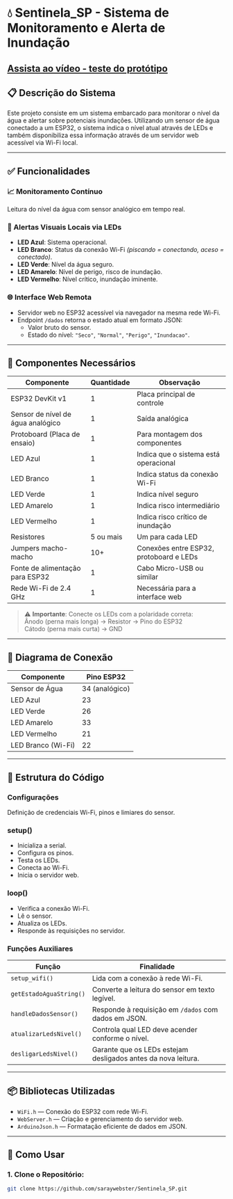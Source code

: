 # 💧 Sentinela_SP - Sistema de Monitoramento e Alerta de Inundação

## [Assista ao vídeo - teste do protótipo](./teste_do_prototipo_sentinela_SP.mp4)

## 📋 Descrição do Sistema

Este projeto consiste em um sistema embarcado para monitorar o nível da água e alertar sobre potenciais inundações. Utilizando um sensor de água conectado a um ESP32, o sistema indica o nível atual através de LEDs e também disponibiliza essa informação através de um servidor web acessível via Wi-Fi local.

---

## ✅ Funcionalidades

### 📈 Monitoramento Contínuo

Leitura do nível da água com sensor analógico em tempo real.

### 🔦 Alertas Visuais Locais via LEDs

- **LED Azul**: Sistema operacional.
- **LED Branco**: Status da conexão Wi-Fi _(piscando = conectando, aceso = conectado)_.
- **LED Verde**: Nível da água seguro.
- **LED Amarelo**: Nível de perigo, risco de inundação.
- **LED Vermelho**: Nível crítico, inundação iminente.

### 🌐 Interface Web Remota

- Servidor web no ESP32 acessível via navegador na mesma rede Wi-Fi.
- Endpoint `/dados` retorna o estado atual em formato JSON:
  - Valor bruto do sensor.
  - Estado do nível: `"Seco"`, `"Normal"`, `"Perigo"`, `"Inundacao"`.

---

## 🧰 Componentes Necessários

| Componente                        | Quantidade | Observação                              |
| --------------------------------- | ---------- | --------------------------------------- |
| ESP32 DevKit v1                   | 1          | Placa principal de controle             |
| Sensor de nível de água analógico | 1          | Saída analógica                         |
| Protoboard (Placa de ensaio)      | 1          | Para montagem dos componentes           |
| LED Azul                          | 1          | Indica que o sistema está operacional   |
| LED Branco                        | 1          | Indica status da conexão Wi-Fi          |
| LED Verde                         | 1          | Indica nível seguro                     |
| LED Amarelo                       | 1          | Indica risco intermediário              |
| LED Vermelho                      | 1          | Indica risco crítico de inundação       |
| Resistores                        | 5 ou mais  | Um para cada LED                        |
| Jumpers macho-macho               | 10+        | Conexões entre ESP32, protoboard e LEDs |
| Fonte de alimentação para ESP32   | 1          | Cabo Micro-USB ou similar               |
| Rede Wi-Fi de 2.4 GHz             | 1          | Necessária para a interface web         |

> ⚠️ **Importante**: Conecte os LEDs com a polaridade correta:  
> Ânodo (perna mais longa) → Resistor → Pino do ESP32  
> Cátodo (perna mais curta) → GND

---

## 🔌 Diagrama de Conexão

| Componente         | Pino ESP32     |
| ------------------ | -------------- |
| Sensor de Água     | 34 (analógico) |
| LED Azul           | 23             |
| LED Verde          | 26             |
| LED Amarelo        | 33             |
| LED Vermelho       | 21             |
| LED Branco (Wi-Fi) | 22             |

---

## 🧠 Estrutura do Código

### Configurações

Definição de credenciais Wi-Fi, pinos e limiares do sensor.

### setup()

- Inicializa a serial.
- Configura os pinos.
- Testa os LEDs.
- Conecta ao Wi-Fi.
- Inicia o servidor web.

### loop()

- Verifica a conexão Wi-Fi.
- Lê o sensor.
- Atualiza os LEDs.
- Responde às requisições no servidor.

### Funções Auxiliares

| Função                  | Finalidade                                                    |
| ----------------------- | ------------------------------------------------------------- |
| `setup_wifi()`          | Lida com a conexão à rede Wi-Fi.                              |
| `getEstadoAguaString()` | Converte a leitura do sensor em texto legível.                |
| `handleDadosSensor()`   | Responde à requisição em `/dados` com dados em JSON.          |
| `atualizarLedsNivel()`  | Controla qual LED deve acender conforme o nível.              |
| `desligarLedsNivel()`   | Garante que os LEDs estejam desligados antes da nova leitura. |

---

## 📦 Bibliotecas Utilizadas

- `WiFi.h` — Conexão do ESP32 com rede Wi-Fi.
- `WebServer.h` — Criação e gerenciamento do servidor web.
- `ArduinoJson.h` — Formatação eficiente de dados em JSON.

---

## 🚀 Como Usar

### 1. Clone o Repositório:

```bash
git clone https://github.com/saraywebster/Sentinela_SP.git
```
